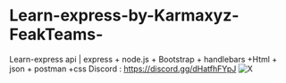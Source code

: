 # Learn-express-by-Karmaxyz-FeakTeams-
Learn-express api | express + node.js + Bootstrap + handlebars +Html + json + postman +css
Discord : https://discord.gg/dHatfhFYpJ
![X](https://user-images.githubusercontent.com/98573277/164284828-706d9b8c-e71c-4c84-b5d4-c72f096d3e85.png)
